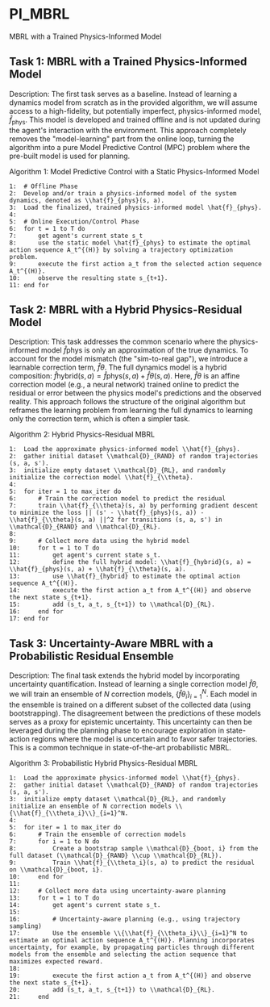 # PI_MBRL
MBRL with a Trained Physics-Informed Model

## Task 1: MBRL with a Trained Physics-Informed Model

Description: The first task serves as a baseline. Instead of learning a dynamics model from scratch as in the provided algorithm, we will assume access to a high-fidelity, but potentially imperfect, physics-informed model, $\hat{f}_\text{phys}$. This model is developed and trained offline and is not updated during the agent's interaction with the environment. This approach completely removes the "model-learning" part from the online loop, turning the algorithm into a pure Model Predictive Control (MPC) problem where the pre-built model is used for planning.

Algorithm 1: Model Predictive Control with a Static Physics-Informed Model

```
1:  # Offline Phase
2:  Develop and/or train a physics-informed model of the system dynamics, denoted as \\hat{f}_{phys}(s, a).
3:  Load the finalized, trained physics-informed model \hat{f}_{phys}.
4:
5:  # Online Execution/Control Phase
6:  for t = 1 to T do
7:      get agent's current state s_t
8:      use the static model \hat{f}_{phys} to estimate the optimal action sequence A_t^{(H)} by solving a trajectory optimization problem.
9:      execute the first action a_t from the selected action sequence A_t^{(H)}.
10:     observe the resulting state s_{t+1}.
11: end for
```

## Task 2: MBRL with a Hybrid Physics-Residual Model

Description: This task addresses the common scenario where the physics-informed model $\hat{f}\text{phys}$ is only an approximation of the true dynamics. To account for the model mismatch (the "sim-to-real gap"), we introduce a learnable correction term, $\hat{f}\theta$. The full dynamics model is a hybrid composition: $\hat{f}\text{hybrid}(s,a)=\hat{f}\text{phys}(s,a)+\hat{f}\theta(s,a)$. Here, $\hat{f}\theta$ is an affine correction model (e.g., a neural network) trained online to predict the residual or error between the physics model's predictions and the observed reality. This approach follows the structure of the original algorithm but reframes the learning problem from learning the full dynamics to learning only the correction term, which is often a simpler task.

Algorithm 2: Hybrid Physics-Residual MBRL

```
1:  Load the approximate physics-informed model \\hat{f}_{phys}.
2:  gather initial dataset \\mathcal{D}_{RAND} of random trajectories (s, a, s').
3:  initialize empty dataset \\mathcal{D}_{RL}, and randomly initialize the correction model \\hat{f}_{\\theta}.
4:
5:  for iter = 1 to max_iter do
6:      # Train the correction model to predict the residual
7:      train \\hat{f}_{\\theta}(s, a) by performing gradient descent to minimize the loss || (s' - \\hat{f}_{phys}(s, a)) - \\hat{f}_{\\theta}(s, a) ||^2 for transitions (s, a, s') in \\mathcal{D}_{RAND} and \\mathcal{D}_{RL}.
8:
9:      # Collect more data using the hybrid model
10:     for t = 1 to T do
11:         get agent's current state s_t.
12:         define the full hybrid model: \\hat{f}_{hybrid}(s, a) = \\hat{f}_{phys}(s, a) + \\hat{f}_{\\theta}(s, a).
13:         use \\hat{f}_{hybrid} to estimate the optimal action sequence A_t^{(H)}.
14:         execute the first action a_t from A_t^{(H)} and observe the next state s_{t+1}.
15:         add (s_t, a_t, s_{t+1}) to \\mathcal{D}_{RL}.
16:     end for
17: end for
```

## Task 3: Uncertainty-Aware MBRL with a Probabilistic Residual Ensemble

Description: The final task extends the hybrid model by incorporating uncertainty quantification. Instead of learning a single correction model $\hat{f}\theta$, we will train an ensemble of $N$ correction models, $\{\hat{f}{\theta_i}\}_{i=1}^N$. Each model in the ensemble is trained on a different subset of the collected data (using bootstrapping). The disagreement between the predictions of these models serves as a proxy for epistemic uncertainty. This uncertainty can then be leveraged during the planning phase to encourage exploration in state-action regions where the model is uncertain and to favor safer trajectories. This is a common technique in state-of-the-art probabilistic MBRL.

Algorithm 3: Probabilistic Hybrid Physics-Residual MBRL

```
1:  Load the approximate physics-informed model \\hat{f}_{phys}.
2:  gather initial dataset \\mathcal{D}_{RAND} of random trajectories (s, a, s').
3:  initialize empty dataset \\mathcal{D}_{RL}, and randomly initialize an ensemble of N correction models \\{\\hat{f}_{\\theta_i}\\}_{i=1}^N.
4:
5:  for iter = 1 to max_iter do
6:      # Train the ensemble of correction models
7:      for i = 1 to N do
8:          Create a bootstrap sample \\mathcal{D}_{boot, i} from the full dataset (\\mathcal{D}_{RAND} \\cup \\mathcal{D}_{RL}).
9:          Train \\hat{f}_{\\theta_i}(s, a) to predict the residual on \\mathcal{D}_{boot, i}.
10:     end for
11:
12:     # Collect more data using uncertainty-aware planning
13:     for t = 1 to T do
14:         get agent's current state s_t.
15:
16:         # Uncertainty-aware planning (e.g., using trajectory sampling)
17:         Use the ensemble \\{\\hat{f}_{\\theta_i}\\}_{i=1}^N to estimate an optimal action sequence A_t^{(H)}. Planning incorporates uncertainty, for example, by propagating particles through different models from the ensemble and selecting the action sequence that maximizes expected reward.
18:
19:         execute the first action a_t from A_t^{(H)} and observe the next state s_{t+1}.
20:         add (s_t, a_t, s_{t+1}) to \\mathcal{D}_{RL}.
21:     end
```